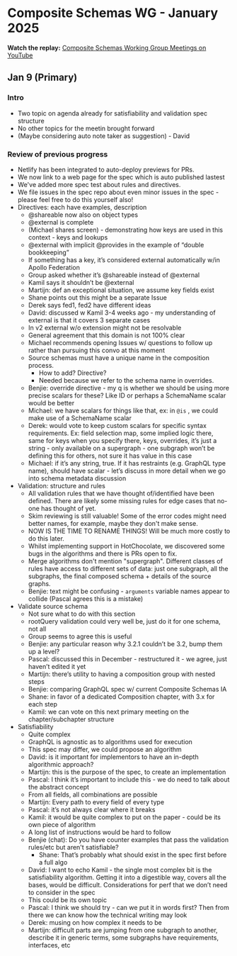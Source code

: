 # Composite Schemas WG - January 2025

**Watch the replay:**
[Composite Schemas Working Group Meetings on YouTube](https://www.youtube.com/playlist?list=PLP1igyLx8foFjxyTg6wPn4pUkZwuAk2GR)

## Jan 9 (Primary)

### Intro

- Two topic on agenda already for satisfiability and validation spec structure
- No other topics for the meetin brought forward
- (Maybe considering auto note taker as suggestion) - David

### Review of previous progress

- Netlify has been integrated to auto-deploy previews for PRs.
- We now link to a web page for the spec which is auto published lastest
- We've added more spec test about rules and directives.
- We file issues in the spec repo about even minor issues in the spec - please
  feel free to do this yourself also!
- Directives: each have examples, description
  - @shareable now also on object types
  - @external is complete
  - (Michael shares screen) - demonstrating how keys are used in this context -
    keys and lookups
  - @external with implicit @provides in the example of “double bookkeeping”
  - If something has a key, it’s considered external automatically w/in Apollo
    Federation
  - Group asked whether it’s @shareable instead of @external
  - Kamil says it shouldn’t be @external
  - Martijn: def an exceptional situation, we assume key fields exist
  - Shane points out this might be a separate Issue
  - Derek says fed1, fed2 have different ideas
  - David: discussed w Kamil 3-4 weeks ago - my understanding of external is
    that it covers 3 separate cases
  - In v2 external w/o extension might not be resolvable
  - General agreement that this domain is not 100% clear
  - Michael recommends opening Issues w/ questions to follow up rather than
    pursuing this convo at this moment
  - Source schemas must have a unique name in the composition process.
    - How to add? Directive?
    - Needed because we refer to the schema name in overrides.
  - Benjie: override directive - my q is whether we should be using more precise
    scalars for these? Like ID or perhaps a SchemaName scalar would be better
  - Michael: we have scalars for things like that, ex: in `@is` , we could make
    use of a SchemaName scalar
  - Derek: would vote to keep custom scalars for specific syntax requirements.
    Ex: field selection map, some implied logic there, same for keys when you
    specify there, keys, overrides, it’s just a string - only available on a
    supergraph - one subgraph won’t be defining this for others, not sure it has
    value in this case
  - Michael: if it’s any string, true. If it has restraints (e.g. GraphQL type
    name), should have scalar - let’s discuss in more detail when we go into
    schema metadata discussion
- Validation: structure and rules
  - All validation rules that we have thought of/identified have been defined.
    There are likely some missing rules for edge cases that no-one has thought
    of yet.
  - Skim reviewing is still valuable! Some of the error codes might need better
    names, for example, maybe they don't make sense.
  - NOW IS THE TIME TO RENAME THINGS! Will be much more costly to do this later.
  - Whilst implementing support in HotChocolate, we discovered some bugs in the
    algorithms and there is PRs open to fix.
  - Merge algorithms don't mention "supergraph". Different classes of rules have
    access to different sets of data: just one subgraph, all the subgraphs, the
    final composed schema + details of the source graphs.
  - Benjie: text might be confusing - `arguments` variable names appear to
    collide (Pascal agrees this is a mistake)
- Validate source schema
  - Not sure what to do with this section
  - rootQuery validation could very well be, just do it for one schema, not all
  - Group seems to agree this is useful
  - Benjie: any particular reason why 3.2.1 couldn’t be 3.2, bump them up a
    level?
  - Pascal: discussed this in December - restructured it - we agree, just
    haven’t edited it yet
  - Martijn: there’s utility to having a composition group with nested steps
  - Benjie: comparing GraphQL spec w/ current Composite Schemas IA
  - Shane: in favor of a dedicated Composition chapter, with 3.x for each step
  - Kamil: we can vote on this next primary meeting on the chapter/subchapter
    structure
- Satisfiability
  - Quite complex
  - GraphQL is agnostic as to algorithms used for execution
  - This spec may differ, we could propose an algorithm
  - David: is it important for implementors to have an in-depth algorithmic
    approach?
  - Martijn: this is the purpose of the spec, to create an implementation
  - Pascal: I think it’s important to include this - we do need to talk about
    the abstract concept
  - From all fields, all combinations are possible
  - Martijn: Every path to every field of every type
  - Pascal: it’s not always clear where it breaks
  - Kamil: it would be quite complex to put on the paper - could be its own
    piece of algorithm
  - A long list of instructions would be hard to follow
  - Benjie (chat): Do you have counter examples that pass the validation
    rules/etc but aren't satisfiable?
    - Shane: That’s probably what should exist in the spec first before a full
      algo
  - David: I want to echo Kamil - the single most complex bit is the
    satisfiability algorithm. Getting it into a digestible way, covers all the
    bases, would be difficult. Considerations for perf that we don’t need to
    consider in the spec
  - This could be its own topic
  - Pascal: I think we should try - can we put it in words first? Then from
    there we can know how the technical writing may look
  - Derek: musing on how complex it needs to be
  - Martijn: difficult parts are jumping from one subgraph to another, describe
    it in generic terms, some subgraphs have requirements, interfaces, etc
